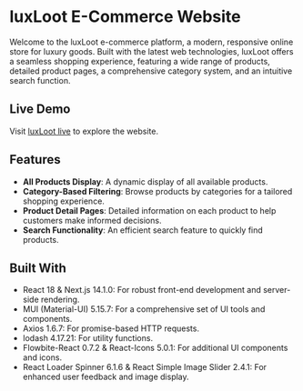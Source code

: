 # luxLoot E-Commerce Website

Welcome to the luxLoot e-commerce platform, a modern, responsive online store for luxury goods. Built with the latest web technologies, luxLoot offers a seamless shopping experience, featuring a wide range of products, detailed product pages, a comprehensive category system, and an intuitive search function.

## Live Demo

Visit [luxLoot live](#https://ragul-bazaar.vercel.app/) to explore the website.

## Features

- **All Products Display**: A dynamic display of all available products.
- **Category-Based Filtering**: Browse products by categories for a tailored shopping experience.
- **Product Detail Pages**: Detailed information on each product to help customers make informed decisions.
- **Search Functionality**: An efficient search feature to quickly find products.

## Built With

- React 18 & Next.js 14.1.0: For robust front-end development and server-side rendering.
- MUI (Material-UI) 5.15.7: For a comprehensive set of UI tools and components.
- Axios 1.6.7: For promise-based HTTP requests.
- lodash 4.17.21: For utility functions.
- Flowbite-React 0.7.2 & React-Icons 5.0.1: For additional UI components and icons.
- React Loader Spinner 6.1.6 & React Simple Image Slider 2.4.1: For enhanced user feedback and image display.
